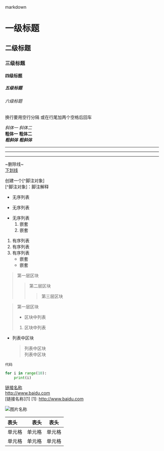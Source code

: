 markdown

# 一级标题
## 二级标题
### 三级标题
#### 四级标题
##### 五级标题
###### 六级标题

换行要用空行分隔
或在行尾加两个空格后回车  

*斜体一* _斜体二_  
**粗体一** __粗体二__  
***粗斜体*** ___粗斜体___

***
---
___

~删除线~  
<u>下划线</u>

创建一个[^脚注对象]  
[^脚注对象]：脚注解释

+ 无序列表
* 无序列表
- 无序列表
	1. 嵌套
	2. 嵌套

1. 有序列表
2. 有序列表
3. 有序列表
	+ 嵌套
	+ 嵌套

> 第一层区块
>> 第二层区块
>>> 第三层区块

> 第一层区块
> + 区块中列表
> 1. 区块中列表

+ 列表中区块
	> 列表中区块  
	> 列表中区块

`代码`
```python
for i in range(10):
	print(i)
```

[链接名称](http://www.baidu.com)  
<http://www.baidu.com>  
[链接名称][1]
[1]: http://www.baidu.com

![图片名称](https://www.runoob.com/wp-content/uploads/2019/03/A042DF30-C232-46F3-8436-7D6C35351BBD.jpg "title")

|表头  | 表头 |表头   |
|  :-    | -:  | :-:|
| 单元格  | 单元格 |单元格|
| 单元格  | 单元格 |单元格|
